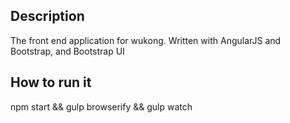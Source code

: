 ## Description

The front end application for wukong. Written with AngularJS and Bootstrap, and Bootstrap UI

## How to run it

npm start && gulp browserify && gulp watch
